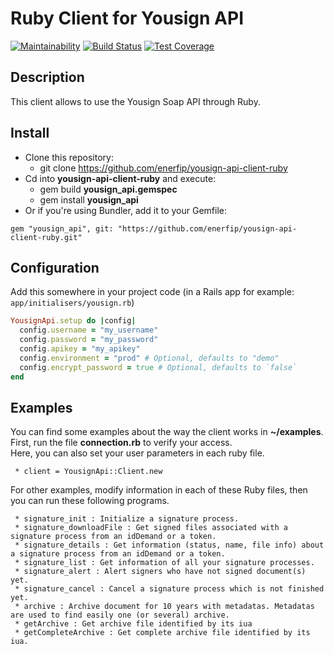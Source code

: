 # Ruby Client for Yousign API
[![Maintainability](https://api.codeclimate.com/v1/badges/29f2460b83dbbfc934a6/maintainability)](https://codeclimate.com/github/enerfip/yousign-api-client-ruby/maintainability)
[![Build Status](https://travis-ci.org/enerfip/yousign-api-client-ruby.svg?branch=master)](https://travis-ci.org/enerfip/yousign-api-client-ruby)
[![Test Coverage](https://api.codeclimate.com/v1/badges/29f2460b83dbbfc934a6/test_coverage)](https://codeclimate.com/github/enerfip/yousign-api-client-ruby/test_coverage)

## Description

This client allows to use the Yousign Soap API through Ruby.

## Install

+ Clone this repository:  
    * git clone https://github.com/enerfip/yousign-api-client-ruby
+ Cd into **yousign-api-client-ruby** and execute:  
    * gem build **yousign_api.gemspec**
    * gem install **yousign_api**
+ Or if you're using Bundler, add it to your Gemfile:

`gem "yousign_api", git: "https://github.com/enerfip/yousign-api-client-ruby.git"`

## Configuration
Add this somewhere in your project code (in a Rails app for example: `app/initialisers/yousign.rb`)

```ruby
YousignApi.setup do |config|
  config.username = "my_username"
  config.password = "my_password"
  config.apikey = "my_apikey"
  config.environment = "prod" # Optional, defaults to "demo"
  config.encrypt_password = true # Optional, defaults to `false`
end
```

## Examples
You can find some examples about the way the client works in **~/examples**.  
First, run the file **connection.rb** to verify your access.  
Here, you can also set your user parameters in each ruby file.  

     * client = YousignApi::Client.new

For other examples, modify information in each of these Ruby files, then you can run these following programs.
  
     * signature_init : Initialize a signature process.
     * signature_downloadFile : Get signed files associated with a signature process from an idDemand or a token.
     * signature_details : Get information (status, name, file info) about a signature process from an idDemand or a token.
     * signature_list : Get information of all your signature processes.
     * signature_alert : Alert signers who have not signed document(s) yet.
     * signature_cancel : Cancel a signature process which is not finished yet.
     * archive : Archive document for 10 years with metadatas. Metadatas are used to find easily one (or several) archive.
     * getArchive : Get archive file identified by its iua
     * getCompleteArchive : Get complete archive file identified by its iua.
